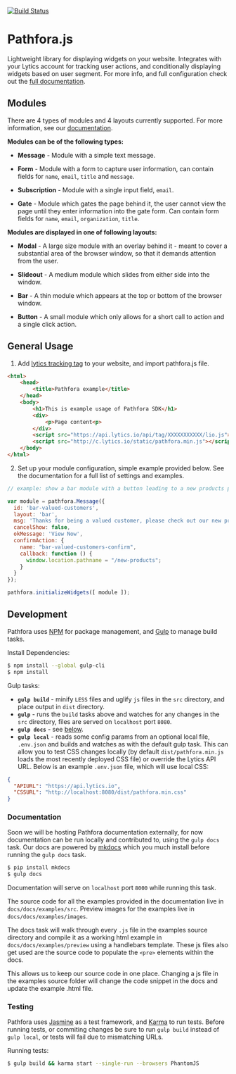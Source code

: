 [![Build Status](https://travis-ci.org/lytics/pathforajs.svg?branch=develop)](https://travis-ci.org/lytics/pathforajs)

# Pathfora.js
Lightweight library for displaying widgets on your website. Integrates with your Lytics account for tracking user actions, and conditionally displaying widgets based on user segment. For more info, and full configuration check out the [full documentation](#documentation).
        
## Modules
There are 4 types of modules and 4 layouts currently supported. For more information, see our [documentation](#documentation).

**Modules can be of the following types:**

  - **Message** - Module with a simple text message.
   
  - **Form** - Module with a form to capture user information, can contain fields for `name`, `email`, `title` and `message`.
    
  - **Subscription** - Module with a single input field, `email`.
    
  - **Gate** - Module which gates the page behind it, the user cannot view the page until they enter information into the gate form. Can contain form fields for `name`, `email`, `organization`, `title`.
  
**Modules are displayed in one of following layouts:**
 
  - **Modal** - A large size module with an overlay behind it - meant to cover a substantial area of the browser window, so that it demands attention from the user.
   
  - **Slideout** - A medium module which slides from either side into the window.
    
  - **Bar** - A thin module which appears at the top or bottom of the browser window.
    
  - **Button** - A small module which only allows for a short call to action and a single click action.

## General Usage
1. Add [lytics tracking tag](https://activate.getlytics.com/#/documentation/jstag_anon) to your website, and import pathfora.js file.

  ``` html
  <html>
      <head>
          <title>Pathfora example</title>
      </head>
      <body>
          <h1>This is example usage of Pathfora SDK</h1>
          <div>
              <p>Page content<p>
          </div>
          <script src="https://api.lytics.io/api/tag/XXXXXXXXXXX/lio.js"></script>
          <script src="http://c.lytics.io/static/pathfora.min.js"></script>
      </body>
  </html>
  ```

2. Set up your module configuration, simple example provided below. See the documentation for a full list of settings and examples.

  ```javascript
  // example: show a bar module with a button leading to a new products page

  var module = pathfora.Message({
    id: 'bar-valued-customers',
    layout: 'bar',
    msg: 'Thanks for being a valued customer, please check out our new products.'
    cancelShow: false,
    okMessage: 'View Now',
    confirmAction: {
      name: "bar-valued-customers-confirm",
      callback: function () {
        window.location.pathname = "/new-products";
      }
    }
  });

pathfora.initializeWidgets([ module ]);
```

## Development
Pathfora uses [NPM](https://docs.npmjs.com/) for package management, and [Gulp](https://github.com/gulpjs/gulp) to manage build tasks.

Install Dependencies:

```sh
$ npm install --global gulp-cli
$ npm install
```

Gulp tasks:

- **`gulp build`** - minify `LESS` files and uglify `js` files in the `src` directory, and place output in `dist` directory.
- **`gulp`** - runs the `build` tasks above and watches for any changes in the `src` directory, files are served on `localhost` port `8080`.
- **`gulp docs`** - see [below](#documentation).
- **`gulp local`** - reads some config params from an optional local file, `.env.json` and builds and watches as with the default gulp task. This can allow you to test CSS changes locally (by default `dist/pathfora.min.js` loads the most recently deployed CSS file) or override the Lytics API URL. Below is an example `.env.json` file, which will use local CSS:

```json
{
  "APIURL": "https://api.lytics.io",
  "CSSURL": "http://localhost:8080/dist/pathfora.min.css"
}
```

### Documentation
Soon we will be hosting Pathfora documentation externally, for now documentation can be run locally and contributed to, using the `gulp docs` task. Our docs are powered by [mkdocs](http://www.mkdocs.org/) which you much install before running the `gulp docs` task.

```sh 
$ pip install mkdocs
$ gulp docs
```

Documentation will serve on `localhost` port `8000` while running this task.

The source code for all the examples provided in the documentation live in `docs/docs/examples/src`. Preview images for the examples live in `docs/docs/examples/images`.

The docs task will walk through every `.js` file in the examples source directory and compile it as a working html example in `docs/docs/examples/preview` using a handlebars template. These js files also get used are the source code to populate the `<pre>` elements within the docs.

This allows us to keep our source code in one place. Changing a js file in the examples source folder will change the code snippet in the docs and update the example .html file.

### Testing
Pathfora uses [Jasmine](https://github.com/jasmine/jasmine) as a test framework, and [Karma](https://github.com/karma-runner/karma/) to run tests. Before running tests, or commiting changes be sure to run `gulp build` instead of `gulp local`, or tests will fail due to mismatching URLs.

Running tests:
``` sh
$ gulp build && karma start --single-run --browsers PhantomJS
```